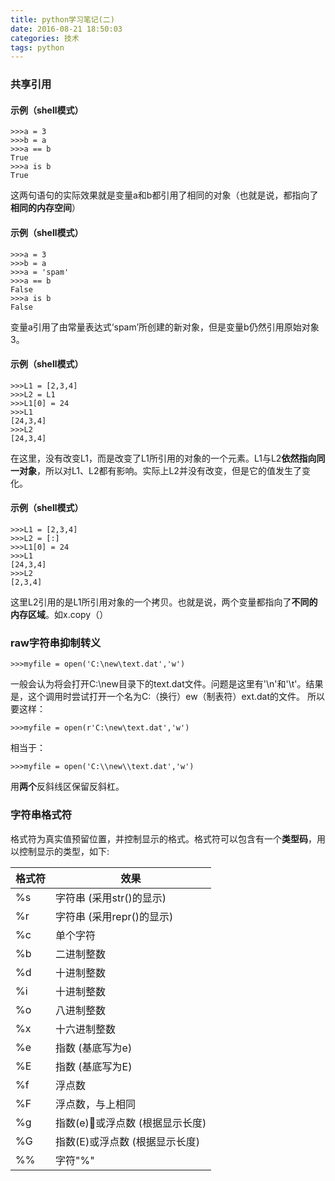 ```yaml
---
title: python学习笔记(二)
date: 2016-08-21 18:50:03
categories: 技术
tags: python
---
```


### 共享引用

#### 示例（shell模式）

``` 
>>>a = 3
>>>b = a
>>>a == b
True
>>>a is b
True
```
这两句语句的实际效果就是变量a和b都引用了相同的对象（也就是说，都指向了**相同的内存空间**）

#### 示例（shell模式）
```
>>>a = 3
>>>b = a
>>>a = 'spam'
>>>a == b
False
>>>a is b
False
```
变量a引用了由常量表达式‘spam’所创建的新对象，但是变量b仍然引用原始对象3。

#### 示例（shell模式）
```
>>>L1 = [2,3,4]
>>>L2 = L1
>>>L1[0] = 24
>>>L1
[24,3,4]
>>>L2
[24,3,4]
```
在这里，没有改变L1，而是改变了L1所引用的对象的一个元素。L1与L2**依然指向同一对象**，所以对L1、L2都有影响。实际上L2并没有改变，但是它的值发生了变化。

#### 示例（shell模式）
```
>>>L1 = [2,3,4]
>>>L2 = [:]
>>>L1[0] = 24
>>>L1
[24,3,4]
>>>L2
[2,3,4]
```
这里L2引用的是L1所引用对象的一个拷贝。也就是说，两个变量都指向了**不同的内存区域**。如x.copy（）

### raw字符串抑制转义

```
>>>myfile = open('C:\new\text.dat','w')
```
一般会认为将会打开C:\new目录下的text.dat文件。问题是这里有'\n'和'\t'。结果是，这个调用时尝试打开一个名为C:（换行）ew（制表符）ext.dat的文件。
所以要这样：
```
>>>myfile = open(r'C:\new\text.dat','w')
```
相当于：
```
>>>myfile = open('C:\\new\\text.dat','w')
```
用**两个**反斜线区保留反斜杠。

### 字符串格式符

格式符为真实值预留位置，并控制显示的格式。格式符可以包含有一个**类型码**，用以控制显示的类型，如下:

格式符 | 效果
---|---
%s|字符串 (采用str()的显示)
%r|字符串 (采用repr()的显示)
%c|单个字符
%b|二进制整数
%d|十进制整数
%i|十进制整数
%o|八进制整数
%x|十六进制整数
%e|指数 (基底写为e)
%E|指数 (基底写为E)
%f|浮点数
%F|浮点数，与上相同
%g|指数(e)或浮点数 (根据显示长度)
%G|指数(E)或浮点数 (根据显示长度)
%%|字符"%"
